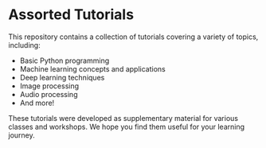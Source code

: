 # Assorted Tutorials

This repository contains a collection of tutorials covering a variety of topics, including:

*   Basic Python programming
*   Machine learning concepts and applications
*   Deep learning techniques
*   Image processing
*   Audio processing
*   And more!

These tutorials were developed as supplementary material for various classes and workshops. We hope you find them useful for your learning journey.
